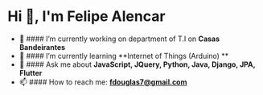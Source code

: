 # Hi 👋, I'm Felipe Alencar

- 🔭 #### I’m currently working on department of T.I on **Casas Bandeirantes**
- 🌱 #### I’m currently learning **Internet of Things (Arduino) **
- 💬 #### Ask me about **JavaScript, JQuery, Python, Java, Django, JPA, Flutter**
- 📫 #### How to reach me: **fdouglas7@gmail.com**


